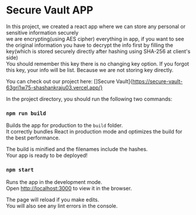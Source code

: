 # Secure Vault APP 
In this project, we created a react app where we can store any personal or sensitive information securely  
we are encrypting(using AES cipher) everything in app, if you want to see the original information you have to decrypt the
info first by filling the key(which is stored securely directly after hashing using SHA-256 at client's side)  
You should remember this key there is no changing key option. If you forgot this key, your info will be list. Because we are not storing key directly.

You can check out our project here: []Secure Vault]{https://secure-vault-63gri1w75-shashankraju03.vercel.app/}


In the project directory, you should run the following two commands:  
  
### `npm run build`

Builds the app for production to the `build` folder.\
It correctly bundles React in production mode and optimizes the build for the best performance.

The build is minified and the filenames include the hashes.\
Your app is ready to be deployed!

### `npm start`

Runs the app in the development mode.\
Open [http://localhost:3000](http://localhost:3000) to view it in the browser.

The page will reload if you make edits.\
You will also see any lint errors in the console.


